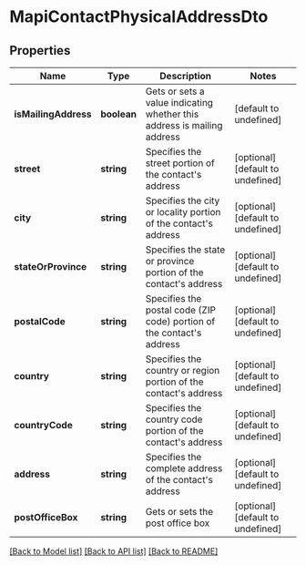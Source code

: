 
# MapiContactPhysicalAddressDto

## Properties
Name | Type | Description | Notes
------------ | ------------- | ------------- | -------------
**isMailingAddress** | **boolean** | Gets or sets a value indicating whether this address is mailing address              | [default to undefined]
**street** | **string** | Specifies the street portion of the contact's address              | [optional] [default to undefined]
**city** | **string** | Specifies the city or locality portion of the contact's address              | [optional] [default to undefined]
**stateOrProvince** | **string** | Specifies the state or province portion of the contact's address              | [optional] [default to undefined]
**postalCode** | **string** | Specifies the postal code (ZIP code) portion of the contact's address              | [optional] [default to undefined]
**country** | **string** | Specifies the country or region portion of the contact's address              | [optional] [default to undefined]
**countryCode** | **string** | Specifies the country code portion of the contact's address              | [optional] [default to undefined]
**address** | **string** | Specifies the complete address of the contact's address              | [optional] [default to undefined]
**postOfficeBox** | **string** | Gets or sets the post office box              | [optional] [default to undefined]



[[Back to Model list]](README.md#documentation-for-models) [[Back to API list]](README.md#documentation-for-api-endpoints) [[Back to README]](README.md)
